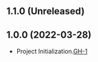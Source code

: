 ## 1.1.0 (Unreleased)

## 1.0.0 (2022-03-28)
- Project Initialization.[GH-1](https://github.com/terraform-alicloud-modules/terraform-alicloud-mse/pull/1)
